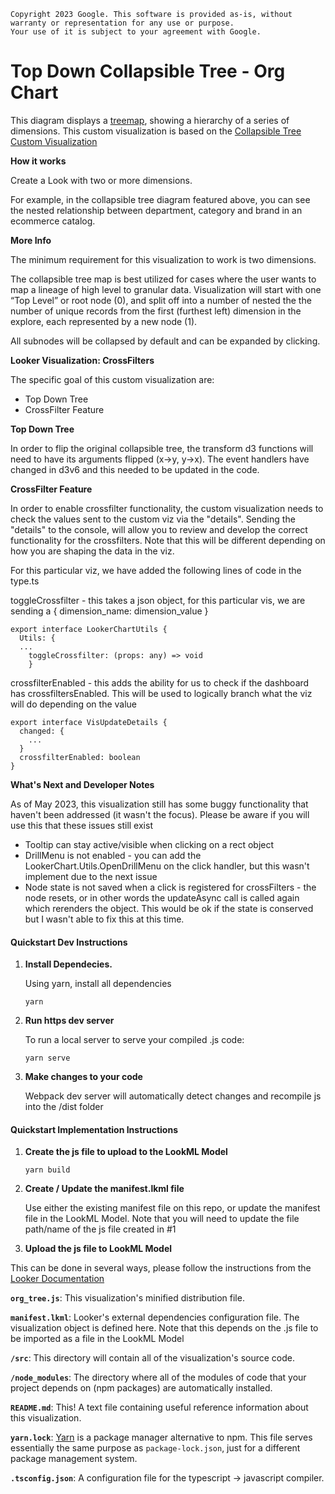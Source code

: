 ```
Copyright 2023 Google. This software is provided as-is, without warranty or representation for any use or purpose. 
Your use of it is subject to your agreement with Google.  
```
# Top Down Collapsible Tree - Org Chart

This diagram displays a [treemap](https://en.wikipedia.org/wiki/Tree_structure), showing a hierarchy of a series of dimensions. This custom visualization is based on the [Collapsible Tree Custom Visualization](https://github.com/looker-open-source/custom_visualizations_v2/tree/master/src/examples/collapsible_tree)

**How it works**

Create a Look with two or more dimensions.

For example, in the collapsible tree diagram featured above, you can see the nested relationship between department, category and brand in an ecommerce catalog.

**More Info**

The minimum requirement for this visualization to work is two dimensions.

The collapsible tree map is best utilized for cases where the user wants to map a lineage of high level to granular data. Visualization will start with one “Top Level” or root node (0), and split off into a number of nested the the number of unique records from the first (furthest left) dimension in the explore, each represented by a new node (1).

All subnodes will be collapsed by default and can be expanded by clicking.

**Looker Visualization: CrossFilters**

The specific goal of this custom visualization are:
<ul>
    <li> Top Down Tree </li>
    <li> CrossFilter Feature </li>
</ul>

**Top Down Tree**

In order to flip the original collapsible tree, the transform d3 functions will need to have its arguments flipped (x->y, y->x). The event handlers have changed in d3v6 and this needed to be updated in the code.

**CrossFilter Feature**

In order to enable crossfilter functionality, the custom visualization needs to check the values sent to the custom viz via the "details". Sending the "details" to the console, will allow you to review and develop the correct functionality for the crossfilters. Note that this will be different depending on how you are shaping the data in the viz.

For this particular viz, we have added the following lines of code in the type.ts

toggleCrossfilter - this takes a json object, for this particular vis, we are sending a { dimension_name: dimension_value }
``` 
export interface LookerChartUtils {
  Utils: {
  ...
    toggleCrossfilter: (props: any) => void
    }
```

crossfilterEnabled - this adds the ability for us to check if the dashboard has crossfiltersEnabled. This will be used to logically branch what the viz will do depending on the value
```
export interface VisUpdateDetails {
  changed: {
    ...
  }
  crossfilterEnabled: boolean
}
```

**What's Next and Developer Notes**

As of May 2023, this visualization still has some buggy functionality that haven't been addressed (it wasn't the focus). Please be aware if you will use this that these issues still exist
* Tooltip can stay active/visible when clicking on a rect object
* DrillMenu is not enabled - you can add the LookerChart.Utils.OpenDrillMenu on the click handler, but this wasn't implement due to the next issue
* Node state is not saved when a click is registered for crossFilters - the node resets, or in other words the updateAsync call is called again which rerenders the object. This would be ok if the state is conserved but I wasn't able to fix this at this time.

#### Quickstart Dev Instructions

1.  **Install Dependecies.**

    Using yarn, install all dependencies

    ```
    yarn
    ```

2.  **Run https dev server**

    To run a local server to serve your compiled .js code:

    ```
    yarn serve
    ```

3.  **Make changes to your code**

    Webpack dev server will automatically detect changes and recompile js into the /dist folder

#### Quickstart Implementation Instructions

1. **Create the js file to upload to the LookML Model**

    ```
    yarn build
    ```

2. **Create / Update the manifest.lkml file**

    Use either the existing manifest file on this repo, or update the manifest file in the LookML Model. Note that you will need to update the file path/name of the js file created in #1
    
3. **Upload the js file to LookML Model**

This can be done in several ways, please follow the instructions from the [Looker Documentation](https://cloud.google.com/looker/docs/reference/param-manifest-visualization)

**`org_tree.js`**: This visualization's minified distribution file.

**`manifest.lkml`**: Looker's external dependencies configuration file. The visualization object is defined here. Note that this depends on the .js file to be imported as a file in the LookML Model

**`/src`**: This directory will contain all of the visualization's source code.

**`/node_modules`**: The directory where all of the modules of code that your project depends on (npm packages) are automatically installed.

**`README.md`**: This! A text file containing useful reference information about this visualization.

**`yarn.lock`**: [Yarn](https://yarnpkg.com/) is a package manager alternative to npm. This file serves essentially the same purpose as `package-lock.json`, just for a different package management system.

**`.tsconfig.json`**: A configuration file for the typescript -> javascript compiler.

